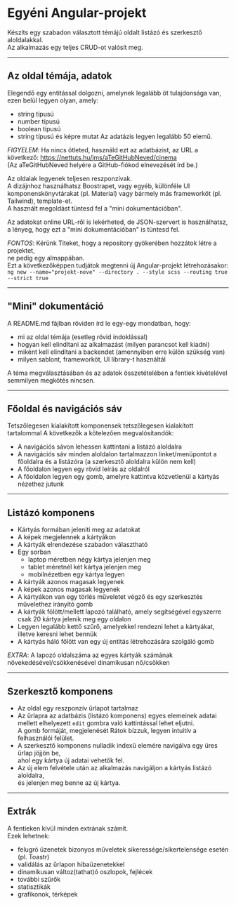 # Egyéni Angular-projekt

Készíts egy szabadon választott témájú oldalt listázó és szerkesztő aloldalakkal.   
Az alkalmazás egy teljes CRUD-ot valósít meg.

---
## Az oldal témája, adatok
Elegendő egy entitással dolgozni, amelynek legalább öt tulajdonsága van, ezen belül legyen olyan, amely:
- string típusú
- number típusú
- boolean típusú
- string típusú és képre mutat
Az adatázis legyen legalább 50 elemű.   

_FIGYELEM_: Ha nincs ötleted, használd ezt az adatbázist, az URL a következő: 
https://nettuts.hu/jms/aTeGitHubNeved/cinema   
(Az aTeGitHubNeved helyére a GitHub-fiókod elnevezését írd be.)   

Az oldalak legyenek teljesen reszponzívak.   
A dizájnhoz használhatsz Boostrapet, vagy egyéb, különféle UI komponenskönyvtárakat (pl. Material) vagy bármely más frameworköt (pl. Tailwind), template-et.   
A használt megoldást tüntesd fel a "mini dokumentációban".

Az adatokat online URL-ről is lekérheted, de JSON-szervert is használhatsz,   
a lényeg, hogy ezt a "mini dokumentációban" is tüntesd fel.

_FONTOS_: Kérünk Titeket, hogy a repository gyökerében hozzátok létre a projektet,    
ne pedig egy almappában.    
Ezt a következőképpen tudjátok megtenni új Angular-projekt létrehozásakor:   
`ng new --name="projekt-neve" --directory . --style scss --routing true --strict true`   

---
## "Mini" dokumentáció
A README.md fájlban röviden írd le egy-egy mondatban, hogy:
- mi az oldal témája (esetleg rövid indoklással)
- hogyan kell elindítani az alkalmazást (milyen parancsot kell kiadni)
- miként kell elindítani a backendet (amennyiben erre külön szükség van)
- milyen sablont, frameworköt, UI library-t használtál 
  
A téma megválasztásában és az adatok összetételében a fentiek kivételével semmilyen megkötés nincsen.

---
## Főoldal és navigációs sáv

Tetszőlegesen kialakított komponensek tetszőlegesen kialakított tartalommal
A következők a kötelezően megvalósítandók:
- A navigációs sávon lehessen kattintani a listázó aloldalra
- A navigációs sáv minden aloldalon tartalmazzon linket/menüpontot a főoldalra és a listázóra (a szerkesztő aloldalra külön nem kell)
- A főoldalon legyen egy rövid leírás az oldalról
- A főoldalon legyen egy gomb, amelyre kattintva közvetlenül a kártyás nézethez jutunk
  
---
## Listázó komponens

- Kártyás formában jeleníti meg az adatokat
- A képek megjelennek a kártyákon
- A kártyák elrendezése szabadon választható
- Egy sorban 
  - laptop méretben négy kártya jelenjen meg
  - tablet méretnél két kártya jelenjen meg
  - mobilnézetben egy kártya legyen
- A kártyák azonos magasak legyenek
- A képek azonos magasak legyenek
- A kártyákon van egy törlés műveletet végző és egy szerkesztés művelethez irányító gomb
- A kártyák fölött/mellett lapozó található, amely segítségével egyszerre csak 20 kártya jelenik meg egy oldalon
- Legyen legalább kettő szűrő, amelyekkel rendezni lehet a kártyákat, illetve keresni lehet bennük
- A kártyás háló fölött van egy új entitás létrehozására szolgáló gomb

_EXTRA_: A lapozó oldalszáma az egyes kártyák számának növekedésével/csökkenésével dinamikusan nő/csökken

---
## Szerkesztő komponens

- Az oldal egy reszponzív űrlapot tartalmaz
- Az űrlapra az adatbázis (listázó komponens) egyes elemeinek adatai mellett elhelyezett `edit` gombra való kattintással lehet eljutni.   
A gomb formáját, megjelenését Rátok bízzuk, legyen intuitív a felhasználói felület.
- A szerkesztő komponens nulladik indexű elemére navigálva egy üres űrlap jöjjön be,   
ahol egy kártya új adatai vehetők fel.  
- Az új elem felvétele után az alkalmazás navigáljon a kártyás listázó aloldalra,   
és jelenjen meg benne az új kártya.

---
## Extrák
A fentieken kívül minden extrának számít.   
Ezek lehetnek:
- felugró üzenetek bizonyos műveletek sikeressége/sikertelensége esetén (pl. Toastr)
- validálás az űrlapon hibaüzenetekkel
- dinamikusan változ(tathat)ó oszlopok, fejlécek
- további szűrők
- statisztikák
- grafikonok, térképek
  
